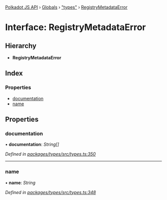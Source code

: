 [Polkadot JS API](../README.md) › [Globals](../globals.md) › ["types"](../modules/_types_.md) › [RegistryMetadataError](_types_.registrymetadataerror.md)

# Interface: RegistryMetadataError

## Hierarchy

* **RegistryMetadataError**

## Index

### Properties

* [documentation](_types_.registrymetadataerror.md#documentation)
* [name](_types_.registrymetadataerror.md#name)

## Properties

###  documentation

• **documentation**: *String[]*

*Defined in [packages/types/src/types.ts:350](https://github.com/polkadot-js/api/blob/f67c435378/packages/types/src/types.ts#L350)*

___

###  name

• **name**: *String*

*Defined in [packages/types/src/types.ts:348](https://github.com/polkadot-js/api/blob/f67c435378/packages/types/src/types.ts#L348)*
